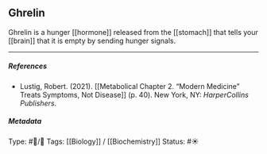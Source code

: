 ## Ghrelin  # 

Ghrelin is a hunger [[hormone]] released from the [[stomach]] that tells your [[brain]] that it is empty by sending hunger signals.

___

##### References

- Lustig, Robert. (2021). [[Metabolical Chapter 2. “Modern Medicine” Treats Symptoms, Not Disease]] (p. 40). New York, NY: _HarperCollins Publishers_.

##### Metadata

Type: #🔵/🔵 
Tags: [[Biology]] / [[Biochemistry]]
Status: #☀️ 